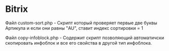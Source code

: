 # Bitrix

Файл custom-sort.php - Скрипт который проверяет первые две буквы Артикула и если они равны "AU", ставит индекс сортировки = 1

Файл copy-infoblock.php - Содержит скрипт позволяющий автоматичски скопировать инфоблок и все его свойства в другой тип инфоблока.
